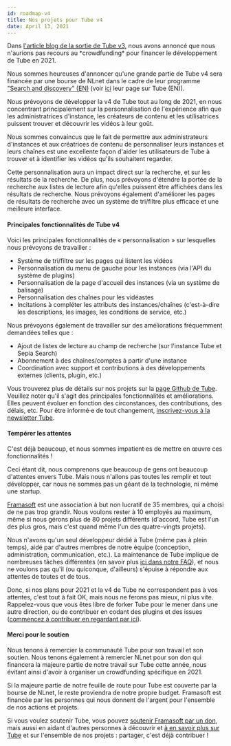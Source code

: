 ```yaml
---
id: roadmap-v4
title: Nos projets pour Tube v4
date: April 13, 2021
---
```


<p>Dans <a href="https://framablog.org/2021/01/07/tube-v3-ca-part-en-live/" target="_blank">l'article blog de la
    sortie de Tube v3</a>, nous avons annoncé que nous n'aurions pas recours
  au *crowdfunding* pour financer le développement de Tube en 2021.</p>
<p>Nous sommes heureuses d'annoncer qu'une grande partie de Tube v4 sera financée par
  une bourse de NLnet dans le cadre de leur programme <a href="https://nlnet.nl/discovery/" target="_blank">"Search
    and discovery" (EN)</a> (voir <a href="https://nlnet.nl/project/Tube/" target="_blank">ici</a> leur page sur
  Tube (EN)).</p>
<p>Nous prévoyons de développer la v4 de Tube tout au long de 2021, en nous
  concentrant principalement sur la personnalisation de l'expérience afin que les administratrices d'instance, les
  créateurs de contenu et les utilisatrices puissent trouver et découvrir les vidéos à leur goût.</p>
<p>Nous sommes convaincus que le fait de permettre aux administrateurs d'instances et aux
  créatrices de contenu de personnaliser leurs instances et leurs chaînes est une excellente façon d'aider les
  utilisateurs de Tube à trouver et à identifier les vidéos qu'ils souhaitent regarder.</p>
<p>Cette personnalisation aura un impact direct sur la recherche, et sur les résultats de
  la recherche. De plus, nous prévoyons d'étendre la portée de la recherche aux listes de lecture afin qu'elles
  puissent être affichées dans les résultats de recherche. Nous prévoyons également d'améliorer les pages de résultats
  de recherche avec un système de tri/filtre plus efficace et une meilleure interface.</p>
<h4>Principales fonctionnalités de Tube v4
</h4>
<p>Voici les principales fonctionnalités de « personnalisation » sur lesquelles nous
  prévoyons de travailler :</p>
<ul>
  <li>Système de tri/filtre
    sur les pages qui listent les vidéos</li>
  <li>
    Personnalisation du menu de gauche pour les instances (via l'API du système de plugins)</li>
  <li>
    Personnalisation de la page d'accueil des instances (via un système de balisage)</li>
  <li>Personnalisation des chaînes
    pour les vidéastes</li>
  <li>Incitations à compléter les attributs des instances/chaînes (c'est-à-dire les
    descriptions, les images, les conditions de service, etc.)</li>
</ul>
<p>Nous
  prévoyons également de travailler sur des améliorations fréquemment demandées telles que :</p>
<ul>
  <li>Ajout de listes de lecture au champ de recherche (sur l'instance Tube et Sepia
    Search)</li>
  <li>Abonnement à des
    chaînes/comptes à partir d'une instance</li>
  <li>Coordination avec support et contributions à des développements externes (clients,
    plugin, etc.)</li>
</ul>
<p>Vous trouverez plus de détails sur nos projets sur la <a target="_blank" rel="noreferrer noopener"
    href="https://github.com/Chocobozzz/Tube/projects/6">page Github de Tube</a>.
  Veuillez noter qu'il s'agit des principales fonctionnalités et améliorations. Elles peuvent évoluer en fonction des
  circonstances, des contributions, des délais, etc. Pour être informé·e de tout changement, <a target="_blank"
    rel="noreferrer noopener" href="https://framalistes.org/sympa/subscribe/tube-newsletter">inscrivez-vous à la
    newsletter Tube</a>.</p>
<h4>Tempérer les attentes</h4>
<p>
  C'est déjà beaucoup, et nous sommes impatient·es de mettre en œuvre ces fonctionnalités !</p>
  <p>Ceci étant dit, nous comprenons que beaucoup de gens ont beaucoup d'attentes envers
    Tube. Mais nous n'allons pas toutes les remplir et tout développer, car nous ne sommes pas un géant de la
    technologie, ni même une startup.</p>
  <p><a target="_blank" rel="noreferrer noopener" href="https://framasoft.org/fr">Framasoft</a> est une association à but
    non lucratif de 35 membres, qui a choisi
    de ne pas trop grandir. Nous voulons rester à 10 employés au maximum, même si nous gérons plus de 80 projets
    différents (d'accord, Tube est l'un des plus gros, mais c'est quand même l'un des quatre-vingts projets).</p>
  <p>Nous n'avons qu'un seul développeur dédié à Tube (même pas à plein temps), aidé
    par d'autres membres de notre équipe (conception, administration, communication, etc.). La maintenance de Tube
    implique de nombreuses tâches différentes (en savoir plus <a target="_blank" rel="noreferrer noopener"
      href="https://joinpeertube.org/faq#who-does-what-in-tube">ici dans notre FAQ</a>), et nous ne voulons pas
    qu'il (ou quiconque, d'ailleurs) s'épuise à répondre aux attentes de toutes et de tous.</p>
  <p>Donc, si nos plans pour 2021 et la v4 de Tube ne correspondent pas à vos attentes,
    c'est tout à fait OK, mais nous ne ferons pas mieux, ni plus vite. Rappelez-vous que vous êtes libre de forker
    Tube pour le mener dans une autre direction, ou de contribuer en codant des plugins et des issues (<a
      target="_blank" rel="noreferrer noopener" href="https://tube.docs.dingshunyu.top/contribute-getting-started">commencez
      à contribuer en regardant par ici</a>).
</p>
<h4>Merci pour le soutien</h4>
<p>Nous tenons à remercier la communauté Tube pour son travail et son soutien. Nous
  tenons également à remercier NLnet pour son don qui financera la majeure partie de notre travail sur Tube cette
  année, nous évitant ainsi d'avoir à organiser un crowdfunding spécifique en 2021.</p>
<p>Si la majeure partie de notre feuille de route pour Tube est couverte par la
  bourse de NLnet, le reste proviendra de notre propre budget. Framasoft est financée par les personnes qui nous
  donnent de l'argent pour l'ensemble de nos actions et projets.</p>
<p>Si vous voulez soutenir Tube, vous pouvez <a target="_blank" rel="noreferrer noopener"
    href="https://soutenir.framasoft.org/fr">soutenir Framasoft par un don</a>, mais aussi
  en aidant d'autres personnes à découvrir et <a target="_blank" rel="noreferrer noopener"
    href="https://joinpeertube.org/">à en savoir plus sur Tube</a> et sur l'ensemble de nos projets : partager,
  c'est déjà contribuer !</p>
